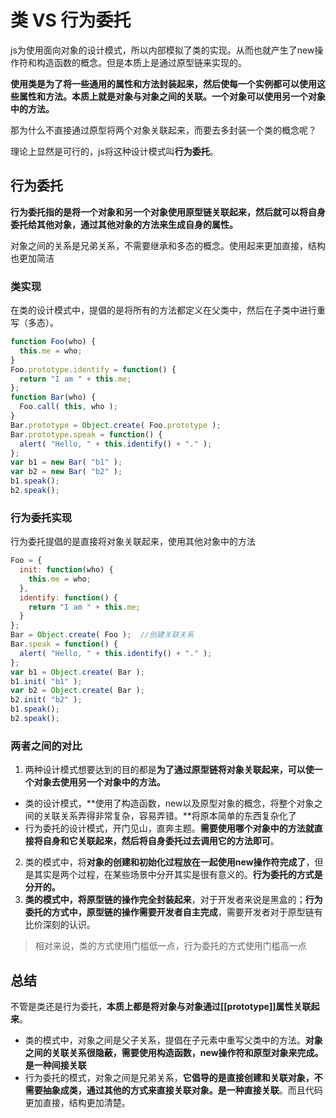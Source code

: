 # 类 VS 行为委托
js为使用面向对象的设计模式，所以内部模拟了类的实现。从而也就产生了new操作符和构造函数的概念。但是本质上是通过原型链来实现的。

**使用类是为了将一些通用的属性和方法封装起来，然后使每一个实例都可以使用这些属性和方法。本质上就是对象与对象之间的关联。一个对象可以使用另一个对象中的方法。**

那为什么不直接通过原型将两个对象关联起来，而要去多封装一个类的概念呢？

理论上显然是可行的，js将这种设计模式叫**行为委托**。



## 行为委托

**行为委托指的是将一个对象和另一个对象使用原型链关联起来，然后就可以将自身委托给其他对象，通过其他对象的方法来生成自身的属性。**

对象之间的关系是兄弟关系，不需要继承和多态的概念。使用起来更加直接，结构也更加简洁

### 类实现
在类的设计模式中，提倡的是将所有的方法都定义在父类中，然后在子类中进行重写（多态）。
```js
function Foo(who) { 
  this.me = who;
}
Foo.prototype.identify = function() {
  return "I am " + this.me; 
};
function Bar(who) { 
  Foo.call( this, who );
}
Bar.prototype = Object.create( Foo.prototype );
Bar.prototype.speak = function() {
  alert( "Hello, " + this.identify() + "." );
};
var b1 = new Bar( "b1" );
var b2 = new Bar( "b2" );
b1.speak();
b2.speak();
```

### 行为委托实现
行为委托提倡的是直接将对象关联起来，使用其他对象中的方法
```js
Foo = {
  init: function(who) {
    this.me = who; 
  },
  identify: function() {
    return "I am " + this.me;
  } 
};
Bar = Object.create( Foo );  //创建关联关系
Bar.speak = function() {
  alert( "Hello, " + this.identify() + "." );
};
var b1 = Object.create( Bar ); 
b1.init( "b1" );
var b2 = Object.create( Bar );
b2.init( "b2" );
b1.speak(); 
b2.speak();

```

### 两者之间的对比
1. 两种设计模式想要达到的目的都是**为了通过原型链将对象关联起来，可以使一个对象去使用另一个对象中的方法。**
  - 类的设计模式，**使用了构造函数，new以及原型对象的概念，将整个对象之间的关联关系弄得非常复杂，容易弄错。**将原本简单的东西复杂化了
  - 行为委托的设计模式，开门见山，直奔主题。**需要使用哪个对象中的方法就直接将自身和它关联起来，然后将自身委托过去调用它的方法即可**。
2. 类的模式中，将**对象的创建和初始化过程放在一起使用new操作符完成了**，但是其实是两个过程，在某些场景中分开其实是很有意义的。**行为委托的方式是分开的。**
3. **类的模式中，将原型链的操作完全封装起来**，对于开发者来说是黑盒的；**行为委托的方式中，原型链的操作需要开发者自主完成**，需要开发者对于原型链有比价深刻的认识。

> 相对来说，类的方式使用门槛低一点，行为委托的方式使用门槛高一点



## 总结

不管是类还是行为委托，**本质上都是将对象与对象通过[[prototype]]属性关联起来**。
- 类的模式中，对象之间是父子关系，提倡在子元素中重写父类中的方法。**对象之间的关联关系很隐蔽，需要使用构造函数，new操作符和原型对象来完成。是一种间接关联**
- 行为委托的模式，对象之间是兄弟关系，**它倡导的是直接创建和关联对象，不需要抽象成类，通过其他的方式来直接关联对象。是一种直接关联**。而且代码更加直接，结构更加清楚。







